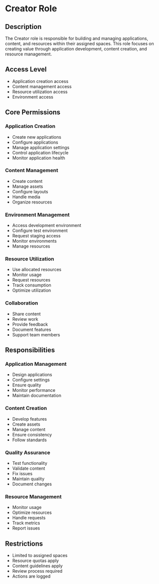 # Creator Role

## Description
The Creator role is responsible for building and managing applications, content, and resources within their assigned spaces. This role focuses on creating value through application development, content creation, and resource management.

## Access Level
- Application creation access
- Content management access
- Resource utilization access
- Environment access

## Core Permissions

### Application Creation
- Create new applications
- Configure applications
- Manage application settings
- Control application lifecycle
- Monitor application health

### Content Management
- Create content
- Manage assets
- Configure layouts
- Handle media
- Organize resources

### Environment Management
- Access development environment
- Configure test environment
- Request staging access
- Monitor environments
- Manage resources

### Resource Utilization
- Use allocated resources
- Monitor usage
- Request resources
- Track consumption
- Optimize utilization

### Collaboration
- Share content
- Review work
- Provide feedback
- Document features
- Support team members

## Responsibilities

### Application Management
- Design applications
- Configure settings
- Ensure quality
- Monitor performance
- Maintain documentation

### Content Creation
- Develop features
- Create assets
- Manage content
- Ensure consistency
- Follow standards

### Quality Assurance
- Test functionality
- Validate content
- Fix issues
- Maintain quality
- Document changes

### Resource Management
- Monitor usage
- Optimize resources
- Handle requests
- Track metrics
- Report issues

## Restrictions
- Limited to assigned spaces
- Resource quotas apply
- Content guidelines apply
- Review process required
- Actions are logged